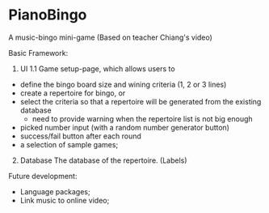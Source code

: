 # PianoBingo

A music-bingo mini-game (Based on teacher Chiang's video)

Basic Framework:

1. UI
1.1 Game setup-page, which allows users to
- define the bingo board size and wining criteria (1, 2 or 3 lines)
- create a repertoire for bingo, or
- select the criteria so that a repertoire will be generated from the existing database
  - need to provide warning when the repertoire list is not big enough
- picked number input (with a random number generator button)
- success/fail button after each round
- a selection of sample games;

2. Database
The database of the repertoire. (Labels)

Future development:
- Language packages; 
- Link music to online video;
